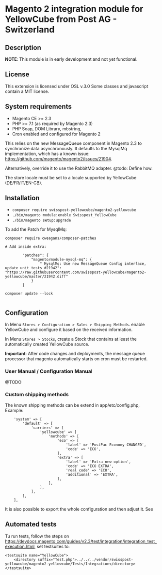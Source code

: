 # Magento 2 integration module for YellowCube from Post AG - Switzerland

## Description

__NOTE__: This module is in early development and not yet functional.

## License

This extension is licensed under OSL v.3.0
Some classes and javascript contain a MIT license.

## System requirements

- Magento CE >= 2.3
- PHP >= 7.1 (as required by Magento 2.3)
- PHP Soap, DOM Library, mbstring,
- Cron enabled and configured for Magento 2

This relies on the new MessageQueue component in Magento 2.3 to synchronize data asynchronously. It defaults to the
MysqlMq implementation, which has a known issue: https://github.com/magento/magento2/issues/21904.

Alternatively, override it to use the RabbitMQ adapter. @todo: Define how. 

The store locale must be set to a locale supported by YellowCube (DE/FR/IT/EN-GB).

## Installation

- `composer require swisspost-yellowcube/magento2-yellowcube`
- `./bin/magento module:enable Swisspost_YellowCube`
- `./bin/magento setup:upgrade`


To add the Patch for MysqlMq:

```
composer require cweagans/composer-patches

# Add inside extra:

        "patches": {
            "magento/module-mysql-mq": {
                " MysqlMq: Use new MessageQueue Config interface, update unit tests #21942": "https://raw.githubusercontent.com/swisspost-yellowcube/magento2-yellowcube/master/21942.diff"
            }
        }
        
composer update --lock


```

## Configuration

In Menu `Stores > Configuration > Sales > Shipping Methods`. enable YellowCube and configure it based on the received
information.

In Menu `Stores > Stocks`, create a Stock that contains at least the automatically created YellowCube source.

**Important**: After code changes and deployments, the message queue processor that magento automatically starts on
cron must be restarted. 

### User Manual / Configuration Manual

@TODO

### Custom shipping methods

The known shipping methods can be extend in app/etc/config.php, Example:

```
    'system' => [
        'default' => [
            'carriers' => [
                'yellowcube' => [
                    'methods' => [
                        'eco' => [
                            'label' => 'PostPac Economy CHANGED',
                            'code' => 'ECO',
                        ],
                        'extra' => [
                            'label' => 'Extra new option',
                            'code' => 'ECO EXTRA',
                            'real_code' => 'ECO',
                            'additional' => 'EXTRA',
                        ],
                    ],
                ],
            ],
        ],
    ],

```

It is also possible to export the whole configuration and then adjust it. See 


## Automated tests

Tu run tests, follow the steps on
https://devdocs.magento.com/guides/v2.3/test/integration/integration_test_execution.html, set testsuites to:

```
<testsuite name="YellowCube">
    <directory suffix="Test.php">../../../vendor/swisspost-yellowcube/magento2-yellowcube/Tests/Integration</directory>
</testsuite>

```


